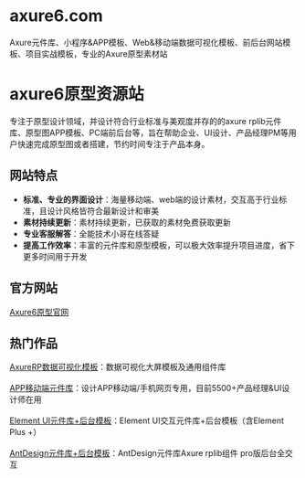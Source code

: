 # axure6.com
Axure元件库、小程序&APP模板、Web&移动端数据可视化模板、前后台网站模板、项目实战模板，专业的Axure原型素材站

# axure6原型资源站
专注于原型设计领域，并设计符合行业标准与美观度并存的的axure rplib元件库、原型图APP模板、PC端前后台等，旨在帮助企业、UI设计、产品经理PM等用户快速完成原型图或者搭建，节约时间专注于产品本身。

## 网站特点

- **标准、专业的界面设计**：海量移动端、web端的设计素材，交互高于行业标准，且设计风格皆符合最新设计和审美
- **素材持续更新**：素材持续更新，已获取的素材免费获取更新
- **专业客服解答**：全能技术小哥在线答疑
- **提高工作效率**：丰富的元件库和原型模板，可以极大效率提升项目进度，省下更多时间用于开发

## 官方网站

[Axure6原型官网](https://axure6.com)

## 热门作品

[AxureRP数据可视化模板](https://preview.axure6.com/1911)：数据可视化大屏模板及通用组件库</br></br>
[APP移动端元件库](https://preview.axure6.com/001)：设计APP移动端/手机网页专用，目前5500+产品经理&UI设计师在用</br></br>
[Element UI元件库+后台模板](https://preview.axure6.com/008)：Element UI交互元件库+后台模板（含Element Plus +）</br></br>
[AntDesign元件库+后台模板](https://preview.axure6.com/008)：AntDesign元件库Axure rplib组件 pro版后台全交互</br></br>



